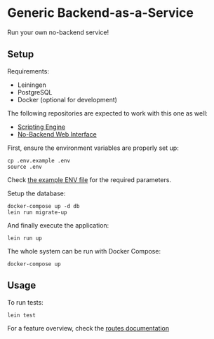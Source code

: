 # Generic Backend-as-a-Service

Run your own no-backend service!

## Setup

Requirements:
- Leiningen
- PostgreSQL
- Docker (optional for development)

The following repositories are expected to work with this one as well:
- [Scripting Engine](https://github.com/liberdade-organizacao/no-backend-scripting-engine)
- [No-Backend Web Interface](https://github.com/liberdade-organizacao/no-backend-web)

First, ensure the environment variables are properly set up:

```
cp .env.example .env
source .env
```

Check [the example ENV file](./.env.example) for the required parameters.

Setup the database:

```
docker-compose up -d db
lein run migrate-up
```

And finally execute the application:

```
lein run up
```

The whole system can be run with Docker Compose:

```
docker-compose up
```

## Usage

To run tests:

``` sh
lein test
```

For a feature overview, check the [routes documentation](./docs/routes.md)

